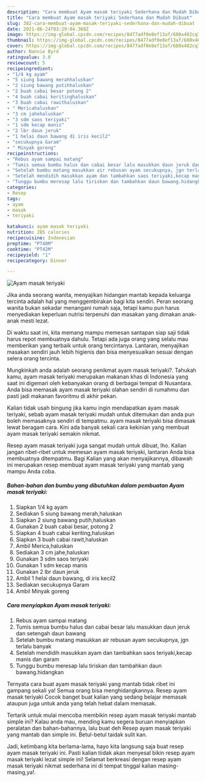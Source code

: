 ```yaml
---
description: "Cara membuat Ayam masak teriyaki Sederhana dan Mudah Dibuat"
title: "Cara membuat Ayam masak teriyaki Sederhana dan Mudah Dibuat"
slug: 382-cara-membuat-ayam-masak-teriyaki-sederhana-dan-mudah-dibuat
date: 2021-06-24T03:29:04.368Z
image: https://img-global.cpcdn.com/recipes/8477adf0e8ef13af/680x482cq70/ayam-masak-teriyaki-foto-resep-utama.jpg
thumbnail: https://img-global.cpcdn.com/recipes/8477adf0e8ef13af/680x482cq70/ayam-masak-teriyaki-foto-resep-utama.jpg
cover: https://img-global.cpcdn.com/recipes/8477adf0e8ef13af/680x482cq70/ayam-masak-teriyaki-foto-resep-utama.jpg
author: Nannie Byrd
ratingvalue: 3.8
reviewcount: 5
recipeingredient:
- "1/4 kg ayam"
- "5 siung bawang merahhaluskan"
- "2 siung bawang putihhaluskan"
- "2 buah cabai besar potong 2"
- "4 buah cabai keritinghaluskan"
- "3 buah cabai rawithaluskan"
- " Mericahaluskan"
- "3 cm jahehaluskan"
- "3 sdm saos teriyaki"
- "1 sdm kecap manis"
- "2 lbr daun jeruk"
- "1 helai daun bawang di iris kecil2"
- "secukupnya Garam"
- " Minyak goreng"
recipeinstructions:
- "Rebus ayam sampai matang"
- "Tumis semua bumbu halus dan cabai besar lalu masukkan daun jeruk dan setengah daun bawang"
- "Setelah bumbu matang masukkan air rebusan ayam secukupnya, jgn terlalu banyak"
- "Setelah mendidih masukkan ayam dan tambahkan saos teriyaki,kecap manis dan garam"
- "Tunggu bumbu meresap lalu tiriskan dan tambahkan daun bawang.hidangkan"
categories:
- Resep
tags:
- ayam
- masak
- teriyaki

katakunci: ayam masak teriyaki 
nutrition: 285 calories
recipecuisine: Indonesian
preptime: "PT40M"
cooktime: "PT42M"
recipeyield: "1"
recipecategory: Dinner

---
```



![Ayam masak teriyaki](https://img-global.cpcdn.com/recipes/8477adf0e8ef13af/680x482cq70/ayam-masak-teriyaki-foto-resep-utama.jpg)

Jika anda seorang wanita, menyajikan hidangan mantab kepada keluarga tercinta adalah hal yang menggembirakan bagi kita sendiri. Peran seorang  wanita bukan sekadar menangani rumah saja, tetapi kamu pun harus menyediakan keperluan nutrisi terpenuhi dan masakan yang dimakan anak-anak mesti lezat.

Di waktu  saat ini, kita memang mampu memesan santapan siap saji tidak harus repot membuatnya dahulu. Tetapi ada juga orang yang selalu mau memberikan yang terbaik untuk orang tercintanya. Lantaran, menyajikan masakan sendiri jauh lebih higienis dan bisa menyesuaikan sesuai dengan selera orang tercinta. 



Mungkinkah anda adalah seorang penikmat ayam masak teriyaki?. Tahukah kamu, ayam masak teriyaki merupakan makanan khas di Indonesia yang saat ini digemari oleh kebanyakan orang di berbagai tempat di Nusantara. Anda bisa memasak ayam masak teriyaki olahan sendiri di rumahmu dan pasti jadi makanan favoritmu di akhir pekan.

Kalian tidak usah bingung jika kamu ingin mendapatkan ayam masak teriyaki, sebab ayam masak teriyaki mudah untuk ditemukan dan anda pun boleh memasaknya sendiri di tempatmu. ayam masak teriyaki bisa dimasak lewat beragam cara. Kini ada banyak sekali cara kekinian yang membuat ayam masak teriyaki semakin nikmat.

Resep ayam masak teriyaki juga sangat mudah untuk dibuat, lho. Kalian jangan ribet-ribet untuk memesan ayam masak teriyaki, lantaran Anda bisa membuatnya ditempatmu. Bagi Kalian yang akan menyajikannya, dibawah ini merupakan resep membuat ayam masak teriyaki yang mantab yang mampu Anda coba.

<!--inarticleads1-->

##### Bahan-bahan dan bumbu yang dibutuhkan dalam pembuatan Ayam masak teriyaki:

1. Siapkan 1/4 kg ayam
1. Sediakan 5 siung bawang merah,haluskan
1. Siapkan 2 siung bawang putih,haluskan
1. Gunakan 2 buah cabai besar, potong 2
1. Siapkan 4 buah cabai keriting,haluskan
1. Siapkan 3 buah cabai rawit,haluskan
1. Ambil  Merica,haluskan
1. Sediakan 3 cm jahe,haluskan
1. Gunakan 3 sdm saos teriyaki
1. Gunakan 1 sdm kecap manis
1. Gunakan 2 lbr daun jeruk
1. Ambil 1 helai daun bawang, di iris kecil2
1. Sediakan secukupnya Garam
1. Ambil  Minyak goreng




<!--inarticleads2-->

##### Cara menyiapkan Ayam masak teriyaki:

1. Rebus ayam sampai matang
1. Tumis semua bumbu halus dan cabai besar lalu masukkan daun jeruk dan setengah daun bawang
1. Setelah bumbu matang masukkan air rebusan ayam secukupnya, jgn terlalu banyak
1. Setelah mendidih masukkan ayam dan tambahkan saos teriyaki,kecap manis dan garam
1. Tunggu bumbu meresap lalu tiriskan dan tambahkan daun bawang.hidangkan




Ternyata cara buat ayam masak teriyaki yang mantab tidak ribet ini gampang sekali ya! Semua orang bisa menghidangkannya. Resep ayam masak teriyaki Cocok banget buat kalian yang sedang belajar memasak ataupun juga untuk anda yang telah hebat dalam memasak.

Tertarik untuk mulai mencoba membikin resep ayam masak teriyaki mantab simple ini? Kalau anda mau, mending kamu segera buruan menyiapkan peralatan dan bahan-bahannya, lalu buat deh Resep ayam masak teriyaki yang mantab dan simple ini. Betul-betul taidak sulit kan. 

Jadi, ketimbang kita berlama-lama, hayo kita langsung saja buat resep ayam masak teriyaki ini. Pasti kalian tiidak akan menyesal bikin resep ayam masak teriyaki lezat simple ini! Selamat berkreasi dengan resep ayam masak teriyaki nikmat sederhana ini di tempat tinggal kalian masing-masing,ya!.


